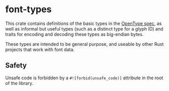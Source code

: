# font-types

This crate contains definitions of the basic types in the [OpenType
spec][opentype], as well as informal but useful types (such as a distinct type
for a glyph ID) and traits for encoding and decoding these types as big-endian
bytes.

These types are intended to be general purpose, and useable by other Rust
projects that work with font data.

[opentype]: https://docs.microsoft.com/en-us/typography/opentype/

## Safety

Unsafe code is forbidden by a `#![forbid(unsafe_code)]` attribute in the root
of the library.
